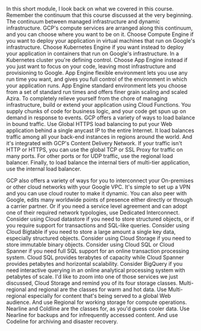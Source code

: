 In this short module, I look back on what we covered in this course. Remember the continuum that this course discussed at the very beginning. The continuum between managed infrastructure and dynamic infrastructure. GCP's compute services are arranged along this continuum, and you can choose where you want to be on it. Choose Compute Engine if you want to deploy your application in virtual machines that run on Google's infrastructure. Choose Kubernetes Engine if you want instead to deploy your application in containers that run on Google's infrastructure. In a Kubernetes cluster you're defining control. Choose App Engine instead if you just want to focus on your code, leaving most infrastructure and provisioning to Google. App Engine flexible environment lets you use any run time you want, and gives you full control of the environment in which your application runs. App Engine standard environment lets you choose from a set of standard run times and offers finer grain scaling and scaled Azira. To completely relieve yourself from the chore of managing infrastructure, build or extend your application using Cloud Functions. You supply chunks of code for business logic, and your code get spun up on demand in response to events. GCP offers a variety of ways to load balance in bound traffic. Use Global HTTPS load balancing to put your Web application behind a single anycast IP to the entire Internet. It load balances traffic among all your back-end instances in regions around the world. And it's integrated with GCP's Content Delivery Network. If your traffic isn't HTTP or HTTPS, you can use the global TCP or SSL Proxy for traffic on many ports. For other ports or for UDP traffic, use the regional load balancer. Finally, to load balance the internal tiers of multi-tier application, use the internal load balancer.


GCP also offers a variety of ways for you to interconnect your On-premises or other cloud networks with your Google VPC. It's simple to set up a VPN and you can use cloud router to make it dynamic. You can also peer with Google, edits many worldwide points of presence either directly or through a carrier partner. Or if you need a service level agreement and can adopt one of their required network typologies, use Dedicated Interconnect. Consider using Cloud datastore if you need to store structured objects, or if you require support for transactions and SQL-like queries. Consider using Cloud Bigtable if you need to store a large amount a single key data, especially structured objects. Consider using Cloud Storage if you need to store immutable binary objects. Consider using Cloud SQL or Cloud Spanner if you need full SQL support for an online transaction processing system. Cloud SQL provides terabytes of capacity while Cloud Spanner provides petabytes and horizontal scalability. Consider BigQuery if you need interactive querying in an online analytical processing system with petabytes of scale. I'd like to zoom into one of those services we just discussed, Cloud Storage and remind you of its four storage classes. Multi-regional and regional are the classes for warm and hot data. Use Multi-regional especially for content that's being served to a global Web audience. And use Regional for working storage for compute operations. Nearline and Coldline are the classes for, as you'd guess cooler data. Use Nearline for backups and for infrequently accessed content. And use Codeline for archiving and disaster recovery.
